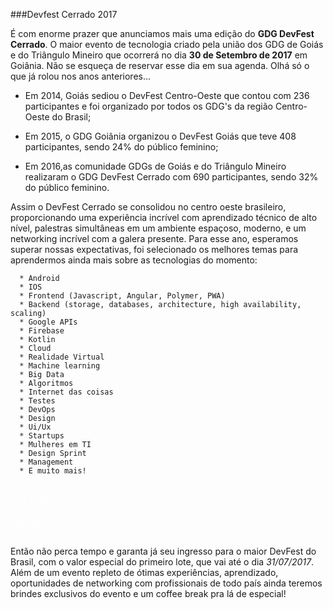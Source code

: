 ###Devfest Cerrado 2017

É com enorme prazer que anunciamos mais uma edição do **GDG DevFest Cerrado**. O maior evento de tecnologia criado pela união dos GDG de Goiás e do Triângulo Mineiro que ocorrerá no dia **30 de Setembro de 2017** em Goiânia. Não se esqueça de reservar esse dia em sua agenda.
Olhá só o que já rolou nos anos anteriores...

* Em 2014, Goiás sediou o DevFest Centro-Oeste que contou com 236 participantes e foi organizado por todos os GDG's da região Centro-Oeste do Brasil;

* Em 2015, o GDG Goiânia organizou o DevFest Goiás que teve 408 participantes, sendo 24% do público feminino;

* Em 2016,as comunidade GDGs de Goiás e do Triângulo Mineiro realizaram o GDG DevFest Cerrado com 690 participantes, sendo 32% do público feminino.

Assim o DevFest Cerrado se consolidou no centro oeste brasileiro, proporcionando uma experiência incrível com aprendizado técnico de alto nível, palestras simultâneas em um ambiente espaçoso, moderno, e um networking incrível com a galera presente.
Para esse ano, esperamos superar nossas expectativas, foi selecionado os melhores  temas  para aprendermos ainda mais sobre as tecnologias do momento:

      * Android
      * IOS
      * Frontend (Javascript, Angular, Polymer, PWA)
      * Backend (storage, databases, architecture, high availability, scaling)
      * Google APIs
      * Firebase
      * Kotlin
      * Cloud
      * Realidade Virtual
      * Machine learning
      * Big Data
      * Algoritmos
      * Internet das coisas
      * Testes
      * DevOps
      * Design
      * Ui/Ux
      * Startups
      * Mulheres em TI
      * Design Sprint
      * Management
      * E muito mais!

<br/>
<div class="text-center">
<a href="https://docs.google.com/forms/d/1uFRfd34CyjAHJ9A6-U3RHK3JudKB6ZYHqQKrb5r4xJw" target="_blank" class="style-scope header-content" style="color: white; ">
  <paper-button class="primary style-scope header-content x-scope paper-button-0" raised="" role="button" tabindex="0" animated="" aria-disabled="false" elevation="1">Call 4 Papers</paper-button>
</a>
</div>
<br/>
<div class="text-center">
<a href=""https://credencial.imasters.com.br/devfestcerrado2017"" target="_blank" class="style-scope header-content" style="color: white; ">
  <paper-button class="primary style-scope header-content x-scope paper-button-0" raised="" role="button" tabindex="0" animated="" aria-disabled="false" elevation="1">Inscrições</paper-button>
</a>
</div>
<br/>

Então não perca tempo e garanta já seu ingresso para o maior DevFest do Brasil, com o valor especial do primeiro lote, que vai até o dia *31/07/2017*. Além de um evento repleto de ótimas experiências, aprendizado, oportunidades de networking com profissionais de todo país ainda teremos brindes exclusivos do evento e um coffee break pra lá de especial!
